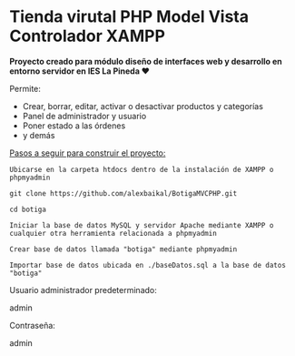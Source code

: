 <h1>Tienda virutal PHP Model Vista Controlador XAMPP</h1>
<hl/>
<b>Proyecto creado para módulo diseño de interfaces web y desarrollo en entorno servidor en IES La Pineda ❤️</b>
<hl/>

Permite:
<ul>
  <li>Crear, borrar, editar, activar o desactivar productos y categorías</li>
  <li>Panel de administrador y usuario</li>
  <li>Poner estado a las órdenes</li>
  <li>y demás</li>
</ul>
  
  <u>Pasos a seguir para construir el proyecto:</u>

```
Ubicarse en la carpeta htdocs dentro de la instalación de XAMPP o phpmyadmin
```

```
git clone https://github.com/alexbaikal/BotigaMVCPHP.git
```

```
cd botiga
```

```
Iniciar la base de datos MySQL y servidor Apache mediante XAMPP o cualquier otra herramienta relacionada a phpmyadmin
```

```
Crear base de datos llamada "botiga" mediante phpmyadmin
```


```
Importar base de datos ubicada en ./baseDatos.sql a la base de datos "botiga"
```


Usuario administrador predeterminado:

admin

Contraseña:

admin
